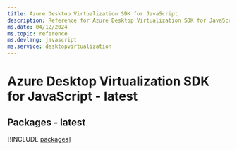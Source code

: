 ```yaml
---
title: Azure Desktop Virtualization SDK for JavaScript
description: Reference for Azure Desktop Virtualization SDK for JavaScript
ms.date: 04/12/2024
ms.topic: reference
ms.devlang: javascript
ms.service: desktopvirtualization
---
```

# Azure Desktop Virtualization SDK for JavaScript - latest
## Packages - latest
[!INCLUDE [packages](desktop-virtualization-index.md)]